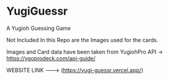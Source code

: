# YugiGuessr
 A Yugioh Guessing Game
 
 Not Included In this Repo are the Images used for the cards.
 
 Images and Card data have been taken from YugiohPro API -> https://ygoprodeck.com/api-guide/

 WEBSITE LINK ---> (https://yugi-guessr.vercel.app/)
